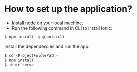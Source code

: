 # How to set up the application?

* [Install node](https://nodejs.org/en/) on your local machine.
* Run the following command in CLI to install Ionic:
```sh
$ npm install -g @ionic/cli
```
Install the dependencies and run the app.

```sh
$ cd <ProjectFolderPath>
$ npm install 
$ ionic serve
```